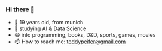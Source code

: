 ### Hi there 👋

<!--
**hollowcodes/hollowcodes** is a ✨ _special_ ✨ repository because its `README.md` (this file) appears on your GitHub profile.
-->

- 🔭 19 years old, from munich
- 🌱 studying AI & Data Science
- 😄 into programming, books, D&D, sports, games, movies
- 📫 How to reach me: teddypeifer@gmail.com

